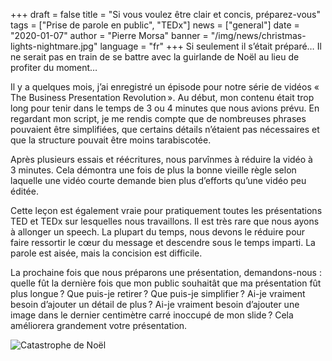+++
draft = false
title = "Si vous voulez être clair et concis, préparez-vous"
tags = ["Prise de parole en public", "TEDx"]
news = ["general"]
date = "2020-01-07"
author = "Pierre Morsa"
banner = "/img/news/christmas-lights-nightmare.jpg"
language = "fr"
+++
Si seulement il s’était préparé… Il ne serait pas en train de se battre avec la guirlande de Noël au lieu de profiter du moment…

Il y a quelques mois, j’ai enregistré un épisode pour notre série de vidéos « The Business Presentation Revolution ». Au début, mon contenu était trop long pour tenir dans le temps de 3 ou 4 minutes que nous avions prévu. En regardant mon script, je me rendis compte que de nombreuses phrases pouvaient être simplifiées, que certains détails n’étaient pas nécessaires et que la structure pouvait être moins tarabiscotée.

Après plusieurs essais et réécritures, nous parvînmes à réduire la vidéo à 3 minutes. Cela démontra une fois de plus la bonne vieille règle selon laquelle une vidéo courte demande bien plus d’efforts qu’une vidéo peu éditée.

Cette leçon est également vraie pour pratiquement toutes les présentations TED et TEDx sur lesquelles nous travaillons. Il est très rare que nous ayons à allonger un speech. La plupart du temps, nous devons le réduire pour faire ressortir le cœur du message et descendre sous le temps imparti. La parole est aisée, mais la concision est difficile.

La prochaine fois que nous préparons une présentation, demandons-nous : quelle fût la dernière fois que mon public souhaitât que ma présentation fût plus longue ? Que puis-je retirer ? Que puis-je simplifier ? Ai-je vraiment besoin d’ajouter un détail de plus ? Ai-je vraiment besoin d’ajouter une image dans le dernier centimètre carré inoccupé de mon slide ? Cela améliorera grandement votre présentation.

![Catastrophe de Noël](/img/news/christmas-lights-nightmare.jpg)

